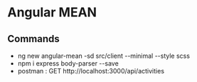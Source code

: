 # Angular MEAN

## Commands

* ng new angular-mean -sd src/client --minimal --style scss
* npm i express body-parser --save
* postman : GET http://localhost:3000/api/activities

